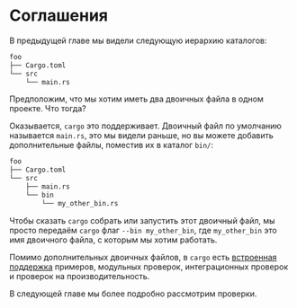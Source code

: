 # Соглашения

В предыдущей главе мы видели следующую иерархию каталогов:

```txt
foo
├── Cargo.toml
└── src
    └── main.rs
```

Предположим, что мы хотим иметь два двоичных файла в одном проекте. Что
тогда?

Оказывается, `cargo` это поддерживает. Двоичный файл по умолчанию называется `main.rs`,
это мы видели раньше, но вы можете добавить дополнительные файлы, поместив
их в каталог `bin/`:

```txt
foo
├── Cargo.toml
└── src
    ├── main.rs
    └── bin
        └── my_other_bin.rs
```

Чтобы сказать `cargo` собрать или запустить этот двоичный файл,
мы просто передаём `cargo` флаг `--bin my_other_bin`, где `my_other_bin`
это имя двоичного файла, с которым мы хотим работать.

Помимо дополнительных двоичных файлов, в `cargo` есть
[встроенная поддержка](https://doc.rust-lang.org/cargo/guide/project-layout.html) примеров, модульных проверок,
интеграционных проверок и проверок на производительность.

В следующей главе мы более подробно рассмотрим проверки.
